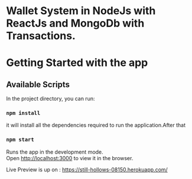 # Wallet System in NodeJs with ReactJs and MongoDb with Transactions.

# Getting Started with the app

## Available Scripts

In the project directory, you can run:

### `npm install`

it will install all the dependencies required to run the application.After that

### `npm start`

Runs the app in the development mode.\
Open [http://localhost:3000](http://localhost:3000) to view it in the browser.

Live Preview is up on : https://still-hollows-08150.herokuapp.com/
